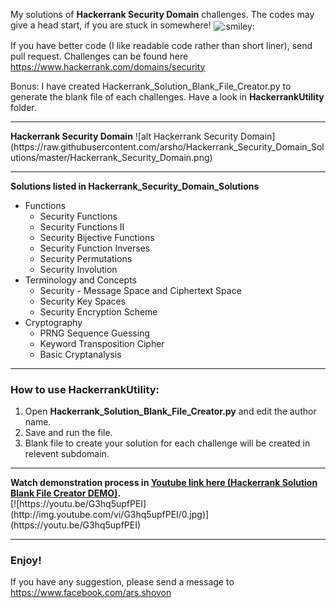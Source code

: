 <p>
My solutions of <strong>Hackerrank Security Domain</strong> challenges. The codes may give a head start, if you are stuck in somewhere! 
 <img class="emoji" title=":smiley:" alt=":smiley:" src="https://assets-cdn.github.com/images/icons/emoji/unicode/1f603.png" height="20" width="20" align="absmiddle">
</p>
<p>
 If you have better code (I like readable code rather than short liner), send pull request. Challenges can be found here <a href="https://www.hackerrank.com/domains/security">https://www.hackerrank.com/domains/security</a>
</p>
<p>Bonus: I have created Hackerrank_Solution_Blank_File_Creator.py to generate the blank file of each challenges. Have a look in <b>HackerrankUtility</b> folder.</p>
<hr>
<b>Hackerrank Security Domain</b>
![alt Hackerrank Security Domain](https://raw.githubusercontent.com/arsho/Hackerrank_Security_Domain_Solutions/master/Hackerrank_Security_Domain.png)
<hr>
<b>Solutions listed in Hackerrank_Security_Domain_Solutions</b>
<ul>
  <li>Functions
    <ul>
      <li>Security Functions</li>
      <li>Security Functions II</li>
      <li>Security Bijective Functions</li>
      <li>Security Function Inverses</li>
      <li>Security Permutations</li>
      <li>Security Involution</li>
    </ul>
  </li>
  <li>Terminology and Concepts
    <ul>
      <li>Security - Message Space and Ciphertext Space</li>
      <li>Security Key Spaces</li>
      <li>Security Encryption Scheme</li>
    </ul>
  </li>
  <li>Cryptography
    <ul>
      <li>PRNG Sequence Guessing</li>
      <li>Keyword Transposition Cipher</li>
      <li>Basic Cryptanalysis</li>
    </ul>
  </li>
</ul>
<hr>


<h3>
<a id="how-to-use" class="anchor" href="#how-to-use" aria-hidden="true"><span class="octicon octicon-link"></span></a>How to use HackerrankUtility:
</h3>
<ol>
<li>Open <b>Hackerrank_Solution_Blank_File_Creator.py</b> and edit the author name.</li>
<li>Save and run the file.</li>
<li>Blank file to create your solution for each challenge will be created in relevent subdomain.</li>
</ol>
<hr>
<b>Watch demonstration process in <a href="https://youtu.be/G3hq5upfPEI">Youtube link here (Hackerrank Solution Blank File Creator DEMO)</a>.</b><br/>
[![https://youtu.be/G3hq5upfPEI](http://img.youtube.com/vi/G3hq5upfPEI/0.jpg)](https://youtu.be/G3hq5upfPEI)
<hr>
<h3>Enjoy!</h3>
<p>If you have any suggestion, please send a message to <a href="https://www.facebook.com/ars.shovon">https://www.facebook.com/ars.shovon</a></p>